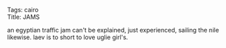 Tags: cairo  
Title: JAMS  
  
an egyptian traffic jam can't be explained, just experienced, sailing the nile likewise. laev is to short to love uglie girl's.  
